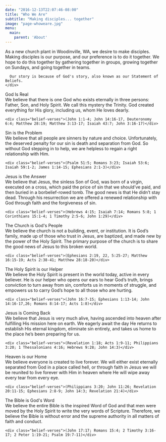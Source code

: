 ```yaml
---
date: "2016-12-13T22:07:46-08:00"
title: "Who We Are"
subtitle: "Making disciples... together"
image: "page-whoweare.jpg"
menu:
  main:
    parent: 'About'
---
```



<div class="row">
  <div class="col-md-6 col-md-offset-3">
    <div class="detail-notice">
      As a new church plant in Woodinville, WA, we desire to make disciples. Making disciples is our purpose, and our preference is to do it together. We hope to do this together by gathering together in groups, growing together on Sundays, and going together in teams.

      Our story is because of God's story, also known as our Statement of Beliefs.
    </div>
  </div>
</div>

<div class="belief-row">
  <div class="col-sm-4 belief-header">
    God Is Real
  </div>
  <div class="col-sm-8 belief-body">
    We believe that there is one God who exists eternally in three persons: Father, Son, and Holy Spirit. We call this mystery the Trinity. God created everything for His glory, including us, whom He loves dearly.  

    <div class="belief-verses">(John 1:1-4; John 14:16-17, Deuteronomy 6:4; Matthew 28:19; Matthew 3:13-17; Isaiah 43:7; John 3:16-17)</div>
  </div>
</div>

<div class="belief-row">
  <div class="col-sm-4 belief-header">
    Sin is the Problem
  </div>
  <div class="col-sm-8 belief-body">
    We believe that all people are sinners by nature and choice. Unfortunately, the deserved penalty for our sin is death and separation from God. So without God stepping in to help, we are helpless to regain a right relationship with Him. 

    <div class="belief-verses">(Psalm 51:5; Romans 3:23; Isaiah 53:6; Isaiah 59:1-2; James 1:14-15; Ephesians 2:1-3)</div>
  </div>
</div>


<div class="belief-row">
  <div class="col-sm-4 belief-header">
    Jesus is the Answer
  </div>
  <div class="col-sm-8 belief-body">
    We believe that Jesus, the sinless Son of God, was born of a virgin, executed on a cross, which paid the price of sin that we should’ve paid, and then buried in a borbelief-rowed tomb. The good news is that He didn’t stay dead. Through his resurrection we are offered a renewed relationship with God through faith and the forgiveness of sin. 

    <div class="belief-verses">(Hebrews 4:15; Isaiah 7:14; Romans 5:8; 1 Corinthians 15:1-4; 1 Timothy 2:5-6; John 1:29)</div>
  </div>
</div>

<div class="belief-row">
  <div class="col-sm-4 belief-header">
    The Church is God's People
  </div>
  <div class="col-sm-8 belief-body">
    We believe the church is not a building, event, or institution. It is God’s family, made up of those who trust in Jesus, are baptized, and made new by the power of the Holy Spirit. The primary purpose of the church is to share the good news of Jesus to this broken world. 

    <div class="belief-verses">(Ephesians 2:19, 22, 5:25-27; Matthew 16:15-19; Acts 2:38-41; Matthew 28:18-20)</div>
  </div>
</div>

<div class="belief-row">
  <div class="col-sm-4 belief-header">
    The Holy Spirit is our Helper
  </div>
  <div class="col-sm-8 belief-body">
    We believe the Holy Spirit is present in the world today, active in every believer. He is our helper who opens our ears to hear God’s truth, brings conviction to turn away from sin, comforts us in moments of struggle, and empowers us to carry God’s hope to all those who are hurting. 

    <div class="belief-verses">(John 16:7-15; Ephesians 1:13-14; John 14:16-17,26; Romans 8:14-17; Acts 1:8)</div>
  </div>
</div>


<div class="belief-row">
  <div class="col-sm-4 belief-header">
    Jesus is Coming Back
  </div>
  <div class="col-sm-8 belief-body">
    We believe that Jesus is very much alive, having ascended into heaven after fulfilling His mission here on earth. We eagerly await the day He returns to establish His eternal kingdom, eliminate sin entirely, and takes us home to the place he’s been preparing for us.  

    <div class="belief-verses">(Revelation 1:18; Acts 1:9-11; Philippians 3:20; 1 Thessalonians 4:16; Hebrews 9:28; John 14:3)</div>
  </div>
</div>

<div class="belief-row">
  <div class="col-sm-4 belief-header">
    Heaven is our Home
  </div>
  <div class="col-sm-8 belief-body">
    We believe everyone is created to live forever. We will either exist eternally separated from God in a place called hell, or through faith in Jesus we will be reunited to live forever with Him in heaven where He will wipe away every tear from every eye. 

    <div class="belief-verses">(Philippians 3:20; John 11:26; Revelation 20:11-15; Ephesians 2:8-9; John 14:3; Revelation 21:4)</div>
  </div>
</div>


<div class="belief-row">
  <div class="col-sm-4 belief-header">
    The Bible is God's Word
  </div>
  <div class="col-sm-8 belief-body">
    We believe the entire Bible is the inspired Word of God and that men were moved by the Holy Spirit to write the very words of Scripture. Therefore, we believe the Bible is without error and the supreme authority in all matters of faith and conduct. 

    <div class="belief-verses">(John 17:17; Romans 15:4; 2 Timothy 3:16-17; 2 Peter 1:19-21; Psalm 19:7-11)</div>
  </div>
</div>



